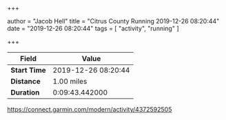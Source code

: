 +++

author = "Jacob Hell"
title = "Citrus County Running 2019-12-26 08:20:44"
date = "2019-12-26 08:20:44"
tags = [
    "activity", "running"
]

+++

<!--more-->

|Field  |Value  |
|--- | --- |
|**Start Time**|2019-12-26 08:20:44|
|**Distance**|1.00 miles|
|**Duration**|0:09:43.442000|

https://connect.garmin.com/modern/activity/4372592505